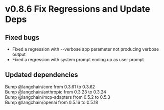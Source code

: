 # v0.8.6 Fix Regressions and Update Deps

## Fixed bugs

- Fixed a regression with --verbose app parameter not producing verbose output
- Fixed a regression with system prompt ending up as user prompt

## Updated dependencies
Bump @langchain/core from 0.3.61 to 0.3.62  
Bump @langchain/anthropic from 0.3.23 to 0.3.24  
Bump @langchain/mcp-adapters from 0.5.2 to 0.5.3  
Bump @langchain/openai from 0.5.16 to 0.5.18  